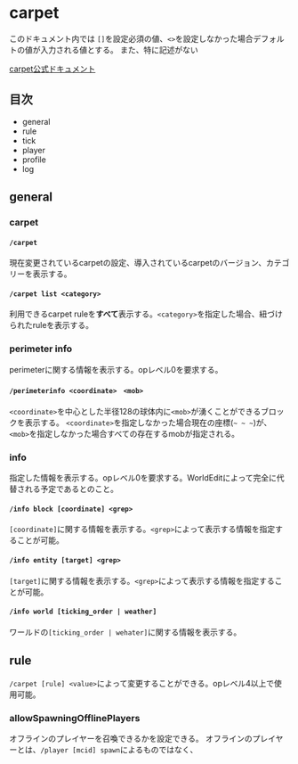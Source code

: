 # carpet

このドキュメント内では
`[]`を設定必須の値、`<>`を設定しなかった場合デフォルトの値が入力される値とする。
また、特に記述がない

[carpet公式ドキュメント](https://github.com/gnembon/fabric-carpet/wiki/Current-Available-Settings)

## 目次
+ general
+ rule
+ tick
+ player
+ profile
+ log

## general
### carpet
#### `/carpet`
現在変更されているcarpetの設定、導入されているcarpetのバージョン、カテゴリーを表示する。
#### `/carpet list <category>`
利用できるcarpet ruleを**すべて**表示する。`<category>`を指定した場合、紐づけられたruleを表示する。
### perimeter info
perimeterに関する情報を表示する。opレベル0を要求する。
#### `/perimeterinfo <coordinate>　<mob>`
`<coordinate>`を中心とした半径128の球体内に`<mob>`が湧くことができるブロックを表示する。
`<coordinate>`を指定しなかった場合現在の座標(`~ ~ ~`)が、`<mob>`を指定しなかった場合すべての存在するmobが指定される。
### info
指定した情報を表示する。opレベル0を要求する。WorldEditによって完全に代替される予定であるとのこと。
#### `/info block [coordinate] <grep>`
`[coordinate]`に関する情報を表示する。`<grep>`によって表示する情報を指定することが可能。
#### `/info entity [target] <grep>`
`[target]`に関する情報を表示する。`<grep>`によって表示する情報を指定することが可能。
#### `/info world [ticking_order | weather]`
ワールドの`[ticking_order | wehater]`に関する情報を表示する。

## rule
`/carpet [rule] <value>`によって変更することができる。opレベル4以上で使用可能。
  ### allowSpawningOfflinePlayers
  オフラインのプレイヤーを召喚できるかを設定できる。
  オフラインのプレイヤーとは、`/player [mcid] spawn`によるものではなく、
